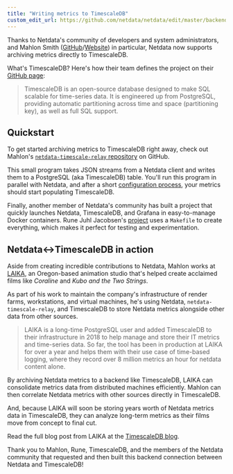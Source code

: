 ```yaml
---
title: "Writing metrics to TimescaleDB"
custom_edit_url: https://github.com/netdata/netdata/edit/master/backends/TIMESCALE.md
---
```




Thanks to Netdata's community of developers and system administrators, and Mahlon Smith
([GitHub](https://github.com/mahlonsmith)/[Website](http://www.martini.nu/)) in particular, Netdata now supports
archiving metrics directly to TimescaleDB.

What's TimescaleDB? Here's how their team defines the project on their [GitHub page](https://github.com/timescale/timescaledb):

> TimescaleDB is an open-source database designed to make SQL scalable for time-series data. It is engineered up from
> PostgreSQL, providing automatic partitioning across time and space (partitioning key), as well as full SQL support.

## Quickstart

To get started archiving metrics to TimescaleDB right away, check out Mahlon's [`netdata-timescale-relay`
repository](https://github.com/mahlonsmith/netdata-timescale-relay) on GitHub. 

This small program takes JSON streams from a Netdata client and writes them to a PostgreSQL (aka TimescaleDB) table.
You'll run this program in parallel with Netdata, and after a short [configuration
process](https://github.com/mahlonsmith/netdata-timescale-relay#configuration), your metrics should start populating
TimescaleDB.

Finally, another member of Netdata's community has built a project that quickly launches Netdata, TimescaleDB, and
Grafana in easy-to-manage Docker containers. Rune Juhl Jacobsen's
[project](https://github.com/runejuhl/grafana-timescaledb) uses a `Makefile` to create everything, which makes it
perfect for testing and experimentation.

## Netdata&#8596;TimescaleDB in action

Aside from creating incredible contributions to Netdata, Mahlon works at [LAIKA](https://www.laika.com/), an
Oregon-based animation studio that's helped create acclaimed films like _Coraline_ and _Kubo and the Two Strings_.

As part of his work to maintain the company's infrastructure of render farms, workstations, and virtual machines, he's
using Netdata, `netdata-timescale-relay`, and TimescaleDB to store Netdata metrics alongside other data from other
sources.

> LAIKA is a long-time PostgreSQL user and added TimescaleDB to their infrastructure in 2018 to help manage and store
> their IT metrics and time-series data. So far, the tool has been in production at LAIKA for over a year and helps them
> with their use case of time-based logging, where they record over 8 million metrics an hour for netdata content alone.

By archiving Netdata metrics to a backend like TimescaleDB, LAIKA can consolidate metrics data from distributed machines
efficiently. Mahlon can then correlate Netdata metrics with other sources directly in TimescaleDB.

And, because LAIKA will soon be storing years worth of Netdata metrics data in TimescaleDB, they can analyze long-term
metrics as their films move from concept to final cut.

Read the full blog post from LAIKA at the [TimescaleDB
blog](https://blog.timescale.com/blog/writing-it-metrics-from-netdata-to-timescaledb/amp/).

Thank you to Mahlon, Rune, TimescaleDB, and the members of the Netdata community that requested and then built this
backend connection between Netdata and TimescaleDB!


